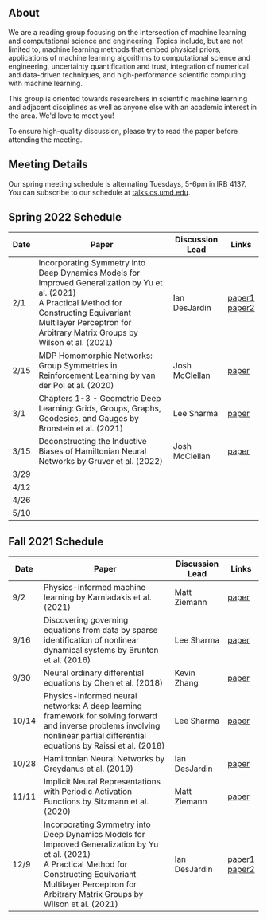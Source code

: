 ## About

We are a reading group focusing on the intersection of machine learning and computational science and engineering. Topics include, but are not limited to, machine learning methods that embed physical priors, applications of machine learning algorithms to computational science and engineering, uncertainty quantification and trust, integration of numerical and data-driven techniques, and high-performance scientific computing with machine learning.

This group is oriented towards researchers in scientific machine learning and adjacent disciplines as well as anyone else with an academic interest in the area. We'd love to meet you!

To ensure high-quality discussion, please try to read the paper before attending the meeting.

## Meeting Details

Our spring meeting schedule is alternating Tuesdays, 5-6pm in IRB 4137. You can subscribe to our schedule at [talks.cs.umd.edu](https://talks.cs.umd.edu/lists/33).

## Spring 2022 Schedule

| Date | Paper                                                          | Discussion Lead | Links                                                                                                                                |
|------|----------------------------------------------------------------|-----------------|--------------------------------------------------------------------------------------------------------------------------------------|
| 2/1  | Incorporating Symmetry into Deep Dynamics Models for Improved Generalization by Yu et al. (2021) <br>A Practical Method for Constructing Equivariant Multilayer Perceptron for Arbitrary Matrix Groups by Wilson et al. (2021) | Ian DesJardin | [paper1](https://arxiv.org/abs/2002.03061)<br>[paper2](https://arxiv.org/abs/2104.09459) |
| 2/15 | MDP Homomorphic Networks: Group Symmetries in Reinforcement Learning by van der Pol et al. (2020) | Josh McClellan | [paper](https://proceedings.neurips.cc/paper/2020/hash/2be5f9c2e3620eb73c2972d7552b6cb5-Abstract.html) |
| 3/1  | Chapters 1-3 - Geometric Deep Learning: Grids, Groups, Graphs, Geodesics, and Gauges by Bronstein et al. (2021) | Lee Sharma | [paper](https://arxiv.org/pdf/2104.13478.pdf) |
| 3/15 | Deconstructing the Inductive Biases of Hamiltonian Neural Networks by Gruver et al. (2022) | Josh McClellan | [paper](https://arxiv.org/abs/2202.04836) |
| 3/29 |
| 4/12 |
| 4/26 |
| 5/10 |


## Fall 2021 Schedule

| Date | Paper                                                          | Discussion Lead | Links                                                                                                                                |
|------|----------------------------------------------------------------|-----------------|--------------------------------------------------------------------------------------------------------------------------------------|
|  9/2  | Physics-informed machine learning by Karniadakis et al. (2021) | Matt Ziemann | [paper](https://www.brown.edu/research/projects/crunch/sites/brown.edu.research.projects.crunch/files/uploads/Nature-REviews_GK.pdf) |
|  9/16 | Discovering governing equations from data by sparse identification of nonlinear dynamical systems by Brunton et al. (2016) | Lee Sharma | [paper](https://www.pnas.org/content/pnas/113/15/3932.full.pdf) |
|  9/30 | Neural ordinary differential equations by Chen et al. (2018) | Kevin Zhang | [paper](https://arxiv.org/pdf/1806.07366.pdf) |
| 10/14 | Physics-informed neural networks: A deep learning framework for solving forward and inverse problems involving nonlinear partial differential equations by Raissi et al. (2018) | Lee Sharma | [paper](https://www.brown.edu/research/projects/crunch/sites/brown.edu.research.projects.crunch/files/uploads/Physics-informed%20neural%20networks_A%20deep%20learning%20framwork%20fir%20solving%20forward%20and%20inverse%20probelms%20involving%20nonlinear%20partial%20differential%20equations.pdf) |
| 10/28 | Hamiltonian Neural Networks by Greydanus et al. (2019) | Ian DesJardin | [paper](https://proceedings.neurips.cc/paper/2019/file/26cd8ecadce0d4efd6cc8a8725cbd1f8-Paper.pdf) |
| 11/11 | Implicit Neural Representations with Periodic Activation Functions by Sitzmann et al. (2020) | Matt Ziemann | [paper](https://arxiv.org/abs/2006.09661) |
| 12/9  | Incorporating Symmetry into Deep Dynamics Models for Improved Generalization by Yu et al. (2021) <br>A Practical Method for Constructing Equivariant Multilayer Perceptron for Arbitrary Matrix Groups by Wilson et al. (2021)| Ian DesJardin | [paper1](https://arxiv.org/abs/2002.03061)<br>[paper2](https://arxiv.org/abs/2104.09459) |
